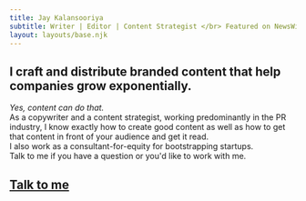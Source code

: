 ```yaml
---
title: Jay Kalansooriya 
subtitle: Writer | Editor | Content Strategist </br> Featured on NewsWire, Metro Gazette, Indie Hackers, Brandjaxed, etc.
layout: layouts/base.njk
---
```



## I craft and distribute branded content that help companies grow exponentially. 

<i> Yes, content can do that. </i> </br>
As a copywriter and a content strategist, working predominantly in the PR industry, I know exactly how to create good content as well as how to get that content in front of your audience and get it read. </br>
I also work as a consultant-for-equity for bootstrapping startups. </br>
Talk to me if you have a question or you'd like to work with me.

## [Talk to me](mailto:sajanajk@gmail.com)
